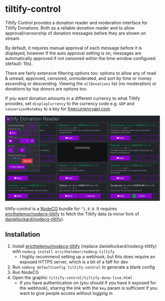 # tiltify-control

Tiltify Control provides a donation reader and moderation interface for Tiltify Donations. Both as a reliable donation reader and to allow approval/censorship of donation messages before they are shown on stream. 

By default, it requires manual approval of each message before it is displayed, however if the auto approval setting is on, messages are automatically approved if not censored within the time window configured (default: 15s).

There are fairly extensive filtering options too: options to allow any of read & unread, approved, censored, unmoderated, and sort by time or money ascending or descending. Viewing the `allDonations` list (no moderation) or donations by top donors are options too.

If you want donation amounts in a different currency to what Tiltify provides, set `displayCurrency` to the currency code e.g. `GBP` and `conversionRateKey` to a key for [freecurrencyapi.com](https://freecurrencyapi.com).

![example.png](example.png)

tiltify-control is a [NodeCG](http://github.com/nodecg/nodecg) bundle for `^1.9.0`. It requires [ericthelemur/nodecg-tiltify](https://github.com/ericthelemur/nodecg-tiltify) to fetch the Tiltify data (a minor fork of [daniellockard/nodecg-tiltify](https://github.com/daniellockard/nodecg-tiltify)).

## Installation

1. Install [ericthelemur/nodecg-tiltify](https://github.com/ericthelemur/nodecg-tiltify) (replace daniellockard/nodecg-tiltify) with `nodecg install ericthelemur/nodecg-tiltify`
    - I highly recommend setting up a webhook, but this does require an exposed HTTPS server, which is a bit of a faff for dev
2. Run `nodecg defaultconfig tiltify-control` to generate a blank config
3. Run NodeCG
4. Open the graphic `tiltify-control/tiltify-dono-live.html`
    - If you have authentication on (you should if you have it exposed for the webhook), sharing the link with the `key` param is sufficient if you want to give people access without logging in
